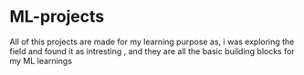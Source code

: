 # ML-projects

All of this projects are made for my learning purpose as, i was exploring the field and found it as intresting , and they are all the basic building blocks for my ML learnings
